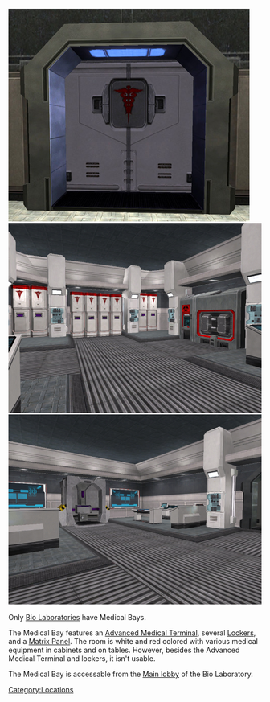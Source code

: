![](images/MedBay.jpg "fig:MedBay.jpg") ![](images/MedBay3.jpg "fig:MedBay3.jpg")
![](images/MedBay2.jpg "fig:MedBay2.jpg")

Only [Bio Laboratories](Bio_Laboratory.md) have Medical Bays.

The Medical Bay features an [Advanced Medical
Terminal](Advanced_Medical_Terminal.md), several
[Lockers](Locker.md), and a [Matrix
Panel](Matrix_Panel.md). The room is white and red colored with
various medical equipment in cabinets and on tables. However, besides
the Advanced Medical Terminal and lockers, it isn't usable.

The Medical Bay is accessable from the [Main
lobby](Main_lobby.md) of the Bio Laboratory.

[Category:Locations](Category:Locations.md)
